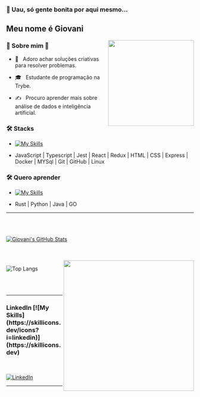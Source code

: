 ### 🧐 Uau, só gente bonita por aqui mesmo... <h2> Meu nome é Giovani </h2>

<img align='right' src="https://media.giphy.com/media/3oKIPnAiaMCws8nOsE/giphy.gif" width="230">

<h3> 🌌 Sobre mim 🗿 </h3>



- 🤔 &nbsp; Adoro achar soluções criativas para resolver problemas.

- 🎓 &nbsp; Estudante de programação na Trybe.

- ✍️ &nbsp; Procuro aprender mais sobre análise de dados e inteligência artificial.



<h3>🛠 Stacks</h3>

- [![My Skills](https://skillicons.dev/icons?i=js,ts,jest,react,redux,html,css,express,docker,mysql,git,github,linux)](https://skillicons.dev)

- JavaScript | Typescript | Jest | React | Redux | HTML | CSS | Express | Docker | MYSql | Git | GitHub | Linux

<h3>🛠 Quero aprender</h3>

- [![My Skills](https://skillicons.dev/icons?i=rust,py,java,go)](https://skillicons.dev)

- Rust | Python | Java | GO

<hr>



<br/><br/>

[![Giovani's GitHub Stats](https://github-readme-stats.vercel.app/api?username=GiovaniKill&show_icons=true)](https://github.com/GiovaniKill)

<br/>

<br/>

<img src="https://media.giphy.com/media/9rtpurjbqiqZXbBBet/giphy.gif" width="350" align='right'>

![Top Langs](https://github-readme-stats.vercel.app/api/top-langs/?username=GiovaniKill&show_icons=true)

<br><br>



<hr>



<h3> LinkedIn [![My Skills](https://skillicons.dev/icons?i=linkedin)](https://skillicons.dev) </h3>

<br>



<p align="center">

<a href="https://www.linkedin.com/in/giovanikill/"><img alt="LinkedIn" src="https://img.shields.io/badge/LinkedIn-Shivam%20Malpani-blue?style=flat-square&logo=linkedin"></a>

</p>



<hr>


